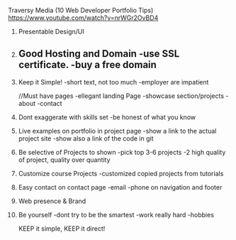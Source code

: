 Traversy Media (10 Web Developer Portfolio Tips)
https://www.youtube.com/watch?v=nrWGr2OvBD4


1. Presentable Design/UI

2. Good Hosting and Domain
	-use SSL certificate.
	-buy a free domain
	-


3. Keep it Simple!
	-short text, not too much
	-employer are impatient

	//Must have pages
	-ellegant landing Page
	-showcase section/projects
	-about
	-contact


4. Dont exaggerate with skills set
	-be honest of what you know


5. Live examples on portfolio in project page
	-show a link to the actual project site
	-show also a link of the code in git

6. Be selective of Projects to shown
	-pick top 3-6 projects
	-2 high quality of project, quality over quantity	


7. Customize course Projects
	-customized copied projects from tutorials

8. Easy contact on contact page
	-email
	-phone on navigation and footer

9. Web presence & Brand
	
10. Be yourself
	-dont try to be the smartest
	-work really hard
	-hobbies



	KEEP it simple, KEEP it direct!